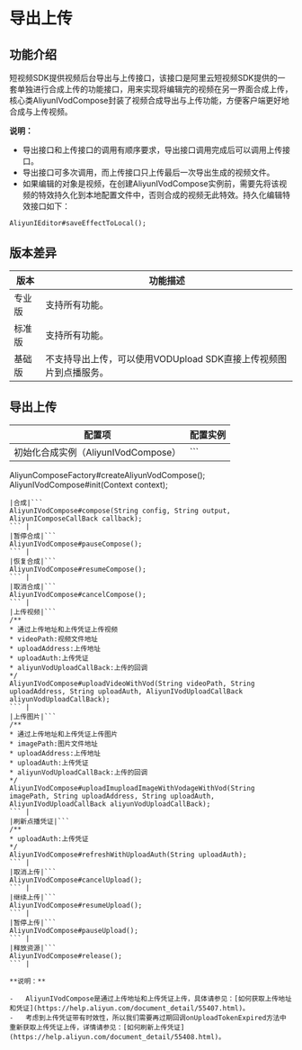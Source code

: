 # 导出上传

## 功能介绍

短视频SDK提供视频后台导出与上传接口，该接口是阿里云短视频SDK提供的一套单独进行合成上传的功能接口，用来实现将编辑完的视频在另一界面合成上传，核心类AliyunIVodCompose封装了视频合成导出与上传功能，方便客户端更好地合成与上传视频。

**说明：**

-   导出接口和上传接口的调用有顺序要求，导出接口调用完成后可以调用上传接口。
-   导出接口可多次调用，而上传接口只上传最后一次导出生成的视频文件。
-   如果编辑的对象是视频，在创建AliyunIVodCompose实例前，需要先将该视频的特效持久化到本地配置文件中，否则合成的视频无此特效。持久化编辑特效接口如下：

```
AliyunIEditor#saveEffectToLocal();
```

## 版本差异

|版本|功能描述|
|--|----|
|专业版|支持所有功能。|
|标准版|支持所有功能。|
|基础版|不支持导出上传，可以使用VODUpload SDK直接上传视频图片到点播服务。|

## 导出上传

|配置项|配置实例|
|---|----|
|初始化合成实例（AliyunIVodCompose）|```
AliyunComposeFactory#createAliyunVodCompose();
AliyunIVodCompose#init(Context context);
``` |
|合成|```
AliyunIVodCompose#compose(String config, String output, AliyunIComposeCallBack callback);
``` |
|暂停合成|```
AliyunIVodCompose#pauseCompose();
``` |
|恢复合成|```
AliyunIVodCompose#resumeCompose();
``` |
|取消合成|```
AliyunIVodCompose#cancelCompose();
``` |
|上传视频|```
/**
* 通过上传地址和上传凭证上传视频
* videoPath:视频文件地址
* uploadAddress:上传地址
* uploadAuth:上传凭证
* aliyunVodUploadCallBack:上传的回调
*/
AliyunIVodCompose#uploadVideoWithVod(String videoPath, String uploadAddress, String uploadAuth, AliyunIVodUploadCallBack aliyunVodUploadCallBack);
``` |
|上传图片|```
/**
* 通过上传地址和上传凭证上传图片
* imagePath:图片文件地址
* uploadAddress:上传地址
* uploadAuth:上传凭证
* aliyunVodUploadCallBack:上传的回调
*/
AliyunIVodCompose#uploadImuploadImageWithVodageWithVod(String imagePath, String uploadAddress, String uploadAuth, AliyunIVodUploadCallBack aliyunVodUploadCallBack);
``` |
|刷新点播凭证|```
/**
* uploadAuth:上传凭证
*/
AliyunIVodCompose#refreshWithUploadAuth(String uploadAuth);
``` |
|取消上传|```
AliyunIVodCompose#cancelUpload();
``` |
|继续上传|```
AliyunIVodCompose#resumeUpload();
``` |
|暂停上传|```
AliyunIVodCompose#pauseUpload();
``` |
|释放资源|```
AliyunIVodCompose#release();
``` |

**说明：**

-   AliyunIVodCompose是通过上传地址和上传凭证上传，具体请参见：[如何获取上传地址和凭证](https://help.aliyun.com/document_detail/55407.html)。
-   考虑到上传凭证带有时效性，所以我们需要再过期回调onUploadTokenExpired方法中重新获取上传凭证上传，详情请参见：[如何刷新上传凭证](https://help.aliyun.com/document_detail/55408.html)。

